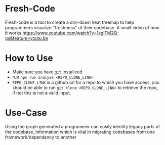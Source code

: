 # Fresh-Code
Fresh-code is a tool to create a drill-down heat treemap to help programmers visualize "freshness" of their codebase. A small video of how it works https://www.youtube.com/watch?v=1xglTM2Q-gs&feature=youtu.be

# How to Use
- Make sure you have `git` installeed
- run `npm run analyze <REPO_CLONE_LINK>`
- `REPO_CLONE_LINK` is a github url for a repo to which you have access, you should be able to run `git clone <REPO_CLONE_LINK>` to retrieve the repo, if not this is not a valid input.

# Use-Case
Using the graph generated a programmer can easily identify legacy parts of the codebase, information which is vital in migrating codebases from one framework/dependency to another

